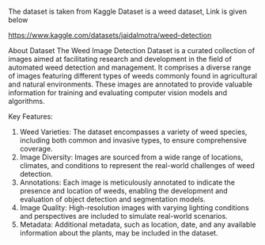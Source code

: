 The dataset is taken from Kaggle
Dataset is a weed dataset, Link is given below

https://www.kaggle.com/datasets/jaidalmotra/weed-detection

About Dataset
The Weed Image Detection Dataset is a curated collection of images aimed at facilitating research and development in the field of automated weed detection and management. 
It comprises a diverse range of images featuring different types of weeds commonly found in agricultural and natural environments. 
These images are annotated to provide valuable information for training and evaluating computer vision models and algorithms.

Key Features:

1. Weed Varieties: The dataset encompasses a variety of weed species, including both common and invasive types, to ensure comprehensive coverage.
2. Image Diversity: Images are sourced from a wide range of locations, climates, and conditions to represent the real-world challenges of weed detection.
3. Annotations: Each image is meticulously annotated to indicate the presence and location of weeds, enabling the development and evaluation of object detection and segmentation models.
4. Image Quality: High-resolution images with varying lighting conditions and perspectives are included to simulate real-world scenarios.
5. Metadata: Additional metadata, such as location, date, and any available information about the plants, may be included in the dataset.
